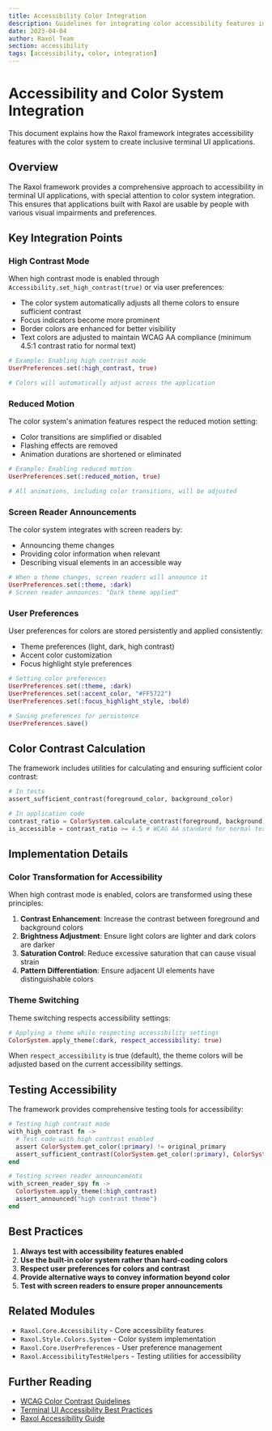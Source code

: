 ```yaml
---
title: Accessibility Color Integration
description: Guidelines for integrating color accessibility features in Raxol Terminal Emulator
date: 2023-04-04
author: Raxol Team
section: accessibility
tags: [accessibility, color, integration]
---
```


# Accessibility and Color System Integration

This document explains how the Raxol framework integrates accessibility features with the color system to create inclusive terminal UI applications.

## Overview

The Raxol framework provides a comprehensive approach to accessibility in terminal UI applications, with special attention to color system integration. This ensures that applications built with Raxol are usable by people with various visual impairments and preferences.

## Key Integration Points

### High Contrast Mode

When high contrast mode is enabled through `Accessibility.set_high_contrast(true)` or via user preferences:

- The color system automatically adjusts all theme colors to ensure sufficient contrast
- Focus indicators become more prominent
- Border colors are enhanced for better visibility
- Text colors are adjusted to maintain WCAG AA compliance (minimum 4.5:1 contrast ratio for normal text)

```elixir
# Example: Enabling high contrast mode
UserPreferences.set(:high_contrast, true)

# Colors will automatically adjust across the application
```

### Reduced Motion

The color system's animation features respect the reduced motion setting:

- Color transitions are simplified or disabled
- Flashing effects are removed
- Animation durations are shortened or eliminated

```elixir
# Example: Enabling reduced motion
UserPreferences.set(:reduced_motion, true)

# All animations, including color transitions, will be adjusted
```

### Screen Reader Announcements

The color system integrates with screen readers by:

- Announcing theme changes
- Providing color information when relevant
- Describing visual elements in an accessible way

```elixir
# When a theme changes, screen readers will announce it
UserPreferences.set(:theme, :dark)
# Screen reader announces: "Dark theme applied"
```

### User Preferences

User preferences for colors are stored persistently and applied consistently:

- Theme preferences (light, dark, high contrast)
- Accent color customization
- Focus highlight style preferences

```elixir
# Setting color preferences
UserPreferences.set(:theme, :dark)
UserPreferences.set(:accent_color, "#FF5722")
UserPreferences.set(:focus_highlight_style, :bold)

# Saving preferences for persistence
UserPreferences.save()
```

## Color Contrast Calculation

The framework includes utilities for calculating and ensuring sufficient color contrast:

```elixir
# In tests
assert_sufficient_contrast(foreground_color, background_color)

# In application code
contrast_ratio = ColorSystem.calculate_contrast(foreground, background)
is_accessible = contrast_ratio >= 4.5 # WCAG AA standard for normal text
```

## Implementation Details

### Color Transformation for Accessibility

When high contrast mode is enabled, colors are transformed using these principles:

1. **Contrast Enhancement**: Increase the contrast between foreground and background colors
2. **Brightness Adjustment**: Ensure light colors are lighter and dark colors are darker
3. **Saturation Control**: Reduce excessive saturation that can cause visual strain
4. **Pattern Differentiation**: Ensure adjacent UI elements have distinguishable colors

### Theme Switching

Theme switching respects accessibility settings:

```elixir
# Applying a theme while respecting accessibility settings
ColorSystem.apply_theme(:dark, respect_accessibility: true)
```

When `respect_accessibility` is true (default), the theme colors will be adjusted based on the current accessibility settings.

## Testing Accessibility

The framework provides comprehensive testing tools for accessibility:

```elixir
# Testing high contrast mode
with_high_contrast fn ->
  # Test code with high contrast enabled
  assert ColorSystem.get_color(:primary) != original_primary
  assert_sufficient_contrast(ColorSystem.get_color(:primary), ColorSystem.get_color(:background))
end

# Testing screen reader announcements
with_screen_reader_spy fn ->
  ColorSystem.apply_theme(:high_contrast)
  assert_announced("high contrast theme")
end
```

## Best Practices

1. **Always test with accessibility features enabled**
2. **Use the built-in color system rather than hard-coding colors**
3. **Respect user preferences for colors and contrast**
4. **Provide alternative ways to convey information beyond color**
5. **Test with screen readers to ensure proper announcements**

## Related Modules

- `Raxol.Core.Accessibility` - Core accessibility features
- `Raxol.Style.Colors.System` - Color system implementation
- `Raxol.Core.UserPreferences` - User preference management
- `Raxol.AccessibilityTestHelpers` - Testing utilities for accessibility

## Further Reading

- [WCAG Color Contrast Guidelines](https://www.w3.org/WAI/WCAG21/Understanding/contrast-minimum.html)
- [Terminal UI Accessibility Best Practices](https://example.com/terminal-ui-accessibility)
- [Raxol Accessibility Guide](./accessibility_guide.md) 